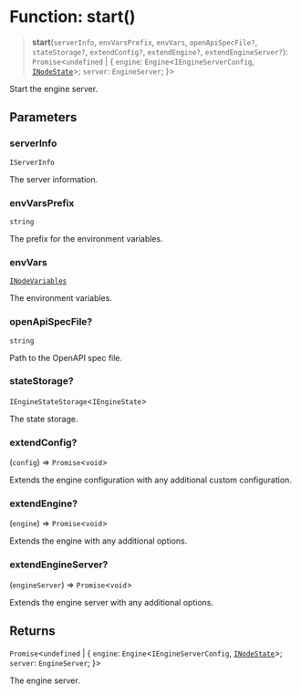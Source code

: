 # Function: start()

> **start**(`serverInfo`, `envVarsPrefix`, `envVars`, `openApiSpecFile?`, `stateStorage?`, `extendConfig?`, `extendEngine?`, `extendEngineServer?`): `Promise`\<`undefined` \| \{ `engine`: `Engine`\<`IEngineServerConfig`, [`INodeState`](../interfaces/INodeState.md)\>; `server`: `EngineServer`; \}\>

Start the engine server.

## Parameters

### serverInfo

`IServerInfo`

The server information.

### envVarsPrefix

`string`

The prefix for the environment variables.

### envVars

[`INodeVariables`](../interfaces/INodeVariables.md)

The environment variables.

### openApiSpecFile?

`string`

Path to the OpenAPI spec file.

### stateStorage?

`IEngineStateStorage`\<`IEngineState`\>

The state storage.

### extendConfig?

(`config`) => `Promise`\<`void`\>

Extends the engine configuration with any additional custom configuration.

### extendEngine?

(`engine`) => `Promise`\<`void`\>

Extends the engine with any additional options.

### extendEngineServer?

(`engineServer`) => `Promise`\<`void`\>

Extends the engine server with any additional options.

## Returns

`Promise`\<`undefined` \| \{ `engine`: `Engine`\<`IEngineServerConfig`, [`INodeState`](../interfaces/INodeState.md)\>; `server`: `EngineServer`; \}\>

The engine server.
